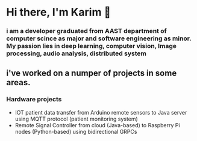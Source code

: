 # Hi there, I'm Karim 👋
### i am a developer graduated from AAST department of computer scince as major and software engineering as minor. My passion lies in deep learning, computer vision, Image processing, audio analysis, distributed system

## i've worked on a numper of projects in some areas.

### Hardware projects
- IOT patient data transfer from Arduino remote sensors to Java server using MQTT protocol (patient monitoring system)
- Remote Signal Controller from cloud (Java-based) to Raspberry Pi nodes (Python-based) using bidirectional GRPCs

